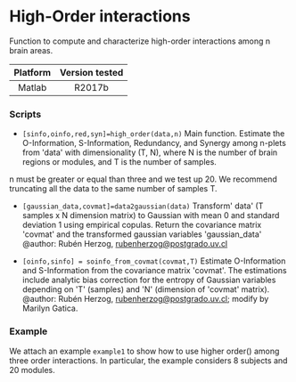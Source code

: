# High-Order interactions
Function to compute and characterize high-order interactions among n brain areas.

| Platform | Version tested              |
| :------: | :----------------------:    |
| Matlab   | R2017b                      |

### Scripts
*  `[sinfo,oinfo,red,syn]=high_order(data,n)` Main function. Estimate the O-Information, S-Information, Redundancy, and Synergy among n-plets from 'data' with dimensionality (T, N), where N is the number of brain regions or modules, and T is the number of samples.

n must be greater or equal than three and we test up 20.
We recommend truncating all the data to the same number of samples T.
 
*  `[gaussian_data,covmat]=data2gaussian(data)` 
Transform' data' (T samples x N dimension matrix) to Gaussian with mean 0 and standard deviation 1 using empirical copulas. Return the covariance matrix 'covmat' and the transformed gaussian variables 'gaussian_data'
@author: Rubén Herzog, rubenherzog@postgrado.uv.cl

*  `[oinfo,sinfo] = soinfo_from_covmat(covmat,T)` 
Estimate O-Information and S-Information from the covariance matrix 'covmat'. The estimations include analytic bias correction for the entropy of Gaussian variables depending on 'T' (samples) and 'N' (dimension of 'covmat' matrix).
@author: Rubén Herzog, rubenherzog@postgrado.uv.cl; modify by Marilyn Gatica.

### Example
We attach an example `example1` to show how to use higher order() among three order interactions. In particular, the example considers 8 subjects and 20 modules.



